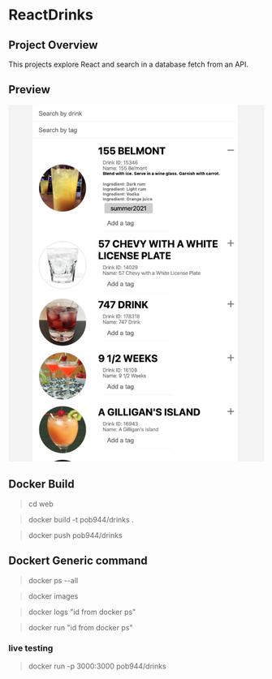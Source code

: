 # ReactDrinks

## Project Overview

This projects explore React and search in a database fetch from an API.

## Preview

![preview](init.png)

## Docker Build

> cd web

> docker build -t pob944/drinks .

> docker push pob944/drinks


## Dockert Generic command

> docker ps --all

> docker images

> docker logs "id from docker ps"

> docker run "id from docker ps"


### live testing
> docker run -p 3000:3000 pob944/drinks